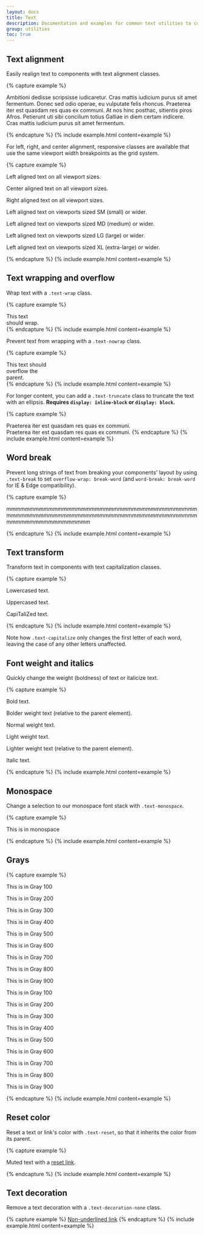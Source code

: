 ```yaml
---
layout: docs
title: Text
description: Documentation and examples for common text utilities to control alignment, wrapping, weight, and more.
group: utilities
toc: true
---
```

<!-- TODO ommit This document was reviewed and relevant info was moved to content/typography -->
## Text alignment

Easily realign text to components with text alignment classes.

{% capture example %}

<p class="text-justify">Ambitioni dedisse scripsisse iudicaretur. Cras mattis iudicium purus sit amet fermentum. Donec sed odio operae, eu vulputate felis rhoncus. Praeterea iter est quasdam res quas ex communi. At nos hinc posthac, sitientis piros Afros. Petierunt uti sibi concilium totius Galliae in diem certam indicere. Cras mattis iudicium purus sit amet fermentum.</p>
{% endcapture %}
{% include example.html content=example %}

For left, right, and center alignment, responsive classes are available that use the same viewport width breakpoints as the grid system.

{% capture example %}

<p class="text-left">Left aligned text on all viewport sizes.</p>
<p class="text-center">Center aligned text on all viewport sizes.</p>
<p class="text-right">Right aligned text on all viewport sizes.</p>

<p class="text-sm-left">Left aligned text on viewports sized SM (small) or wider.</p>
<p class="text-md-left">Left aligned text on viewports sized MD (medium) or wider.</p>
<p class="text-lg-left">Left aligned text on viewports sized LG (large) or wider.</p>
<p class="text-xl-left">Left aligned text on viewports sized XL (extra-large) or wider.</p>
{% endcapture %}
{% include example.html content=example %}

## Text wrapping and overflow

Wrap text with a `.text-wrap` class.

{% capture example %}

<div class="badge badge-primary text-wrap" style="width: 6rem;">
  This text should wrap.
</div>
{% endcapture %}
{% include example.html content=example %}

Prevent text from wrapping with a `.text-nowrap` class.

{% capture example %}

<div class="text-nowrap bd-highlight" style="width: 8rem;">
  This text should overflow the parent.
</div>
{% endcapture %}
{% include example.html content=example %}

For longer content, you can add a `.text-truncate` class to truncate the text with an ellipsis. **Requires `display: inline-block` or `display: block`.**

{% capture example %}

<!-- Block level -->
<div class="row">
  <div class="col-2 text-truncate">
    Praeterea iter est quasdam res quas ex communi.
  </div>
</div>

<!-- Inline level -->
<span class="d-inline-block text-truncate" style="max-width: 150px;">
  Praeterea iter est quasdam res quas ex communi.
</span>
{% endcapture %}
{% include example.html content=example %}

## Word break

Prevent long strings of text from breaking your components' layout by using `.text-break` to set `overflow-wrap: break-word` (and `word-break: break-word` for IE & Edge compatibility).

{% capture example %}

<p class="text-break">mmmmmmmmmmmmmmmmmmmmmmmmmmmmmmmmmmmmmmmmmmmmmmmmmmmmmmmmmmmmmmmmmmmmmmmmmmmmmmmmmmmmmmmmmmmmmmmmmmmm</p>
{% endcapture %}
{% include example.html content=example %}

## Text transform

Transform text in components with text capitalization classes.

{% capture example %}

<p class="text-lowercase">Lowercased text.</p>
<p class="text-uppercase">Uppercased text.</p>
<p class="text-capitalize">CapiTaliZed text.</p>
{% endcapture %}
{% include example.html content=example %}

Note how `.text-capitalize` only changes the first letter of each word, leaving the case of any other letters unaffected.

## Font weight and italics

Quickly change the weight (boldness) of text or italicize text.

{% capture example %}

<p class="font-weight-bold">Bold text.</p>
<p class="font-weight-bolder">Bolder weight text (relative to the parent element).</p>
<p class="font-weight-normal">Normal weight text.</p>
<p class="font-weight-light">Light weight text.</p>
<p class="font-weight-lighter">Lighter weight text (relative to the parent element).</p>
<p class="font-italic">Italic text.</p>
{% endcapture %}
{% include example.html content=example %}

## Monospace

Change a selection to our monospace font stack with `.text-monospace`.

{% capture example %}

<p class="text-monospace">This is in monospace</p>
{% endcapture %}
{% include example.html content=example %}

## Grays

{% capture example %}

<div class="row">
  <div class="col-6">
    <p class="gray-100">This is in Gray 100</p>
    <p class="gray-200">This is in Gray 200</p>
    <p class="gray-300">This is in Gray 300</p>
    <p class="gray-400">This is in Gray 400</p>
    <p class="gray-500">This is in Gray 500</p>
    <p class="gray-600">This is in Gray 600</p>
    <p class="gray-700">This is in Gray 700</p>
    <p class="gray-800">This is in Gray 800</p>
    <p class="gray-900">This is in Gray 900</p>
  </div>

  <div class="col-6">
    <p class="bg-black gray-100">This is in Gray 100</p>
    <p class="bg-black gray-200">This is in Gray 200</p>
    <p class="bg-black gray-300">This is in Gray 300</p>
    <p class="bg-black gray-400">This is in Gray 400</p>
    <p class="bg-black gray-500">This is in Gray 500</p>
    <p class="bg-black gray-600">This is in Gray 600</p>
    <p class="bg-black gray-700">This is in Gray 700</p>
    <p class="bg-black gray-800">This is in Gray 800</p>
    <p class="bg-black gray-900">This is in Gray 900</p>
  </div>
</div>
{% endcapture %}
{% include example.html content=example %}

## Reset color

Reset a text or link's color with `.text-reset`, so that it inherits the color from its parent.

{% capture example %}

<p class="text-muted">
  Muted text with a <a href="#" class="text-reset">reset link</a>.
</p>
{% endcapture %}
{% include example.html content=example %}

## Text decoration

Remove a text decoration with a `.text-decoration-none` class.

{% capture example %}
<a href="#" class="text-decoration-none">Non-underlined link</a>
{% endcapture %}
{% include example.html content=example %}
